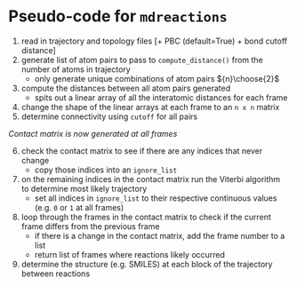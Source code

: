 # Pseudo-code for `mdreactions`

1. read in trajectory and topology files [+ PBC (default=True) + bond cutoff distance]
2. generate list of atom pairs to pass to `compute_distance()` from the number of atoms in trajectory
    - only generate unique combinations of atom pairs ${n}\choose{2}$
3. compute the distances between all atom pairs generated
    - spits out a linear array of all the interatomic distances for each frame
4. change the shape of the linear arrays at each frame to an `n x n` matrix
5. determine connectivity using `cutoff` for all pairs

*Contact matrix is now generated at all frames*

6. check the contact matrix to see if there are any indices that never change
    - copy those indices into an `ignore_list`
7. on the remaining indices in the contact matrix run the Viterbi algorithm to determine most likely trajectory
    - set all indices in `ignore_list` to their respective continuous values (e.g. `0` or `1` at all frames)
8. loop through the frames in the contact matrix to check if the current frame differs from the previous frame
    - if there is a change in the contact matrix, add the frame number to a list
    - return list of frames where reactions likely occurred
9. determine the structure (e.g. SMILES) at each block of the trajectory between reactions
